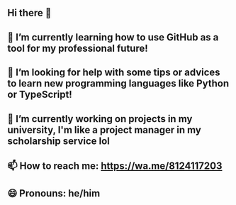 ## Hi there 👋
## 🌱 I’m currently learning how to use GitHub as a tool for my professional future!
## 🤔 I’m looking for help with some tips or advices to learn new programming languages like Python or TypeScript!
## 🔭 I’m currently working on projects in my university, I'm like a project manager in my scholarship service lol
## 📫 How to reach me: https://wa.me/8124117203
## 😄 Pronouns: he/him
<!--
**v1ctornfws/v1ctornfws** is a ✨ _special_ ✨ repository because its `README.md` (this file) appears on your GitHub profile.

Here are some ideas to get you started:

- 🔭 I’m currently working on ...
- 🌱 I’m currently learning how to use GitHub as a tool for my professional future!
- 👯 I’m looking to collaborate on ...
- 🤔 I’m looking for help with ...
- 💬 Ask me about ...
- 📫 How to reach me: https://wa.me/8124117203
- 😄 Pronouns: he/him
- ⚡ Fun fact: ...
-->
